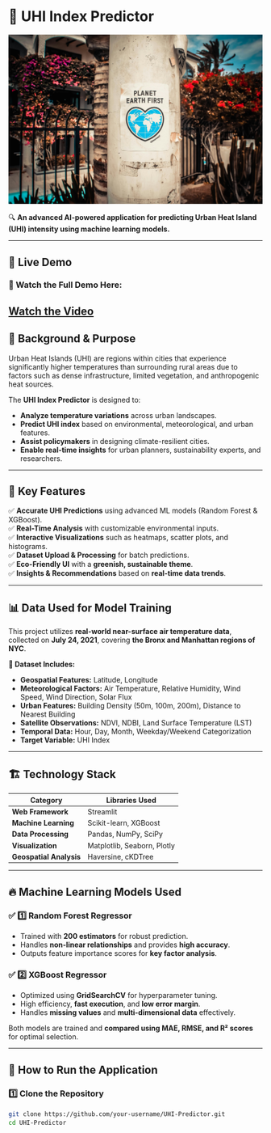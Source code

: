 # 🌆 UHI Index Predictor  
![Urban Heat](assets/urban_heat.jpg)  

🔍 **An advanced AI-powered application for predicting Urban Heat Island (UHI) intensity using machine learning models.**  

---

## 🎥 Live Demo  

### 📌 Watch the Full Demo Here:  
[Watch the Video](https://www.youtube.com/watch?v=2-cxQMd-Jrc)  
---

## 📖 Background & Purpose  
Urban Heat Islands (UHI) are regions within cities that experience significantly higher temperatures than surrounding rural areas due to factors such as dense infrastructure, limited vegetation, and anthropogenic heat sources.  

The **UHI Index Predictor** is designed to:  
- **Analyze temperature variations** across urban landscapes.  
- **Predict UHI index** based on environmental, meteorological, and urban features.  
- **Assist policymakers** in designing climate-resilient cities.  
- **Enable real-time insights** for urban planners, sustainability experts, and researchers.  

---

## 🚀 Key Features  
✅ **Accurate UHI Predictions** using advanced ML models (Random Forest & XGBoost).  
✅ **Real-Time Analysis** with customizable environmental inputs.  
✅ **Interactive Visualizations** such as heatmaps, scatter plots, and histograms.  
✅ **Dataset Upload & Processing** for batch predictions.  
✅ **Eco-Friendly UI** with a **greenish, sustainable theme**.  
✅ **Insights & Recommendations** based on **real-time data trends**.  

---

## 📊 Data Used for Model Training  
This project utilizes **real-world near-surface air temperature data**, collected on **July 24, 2021**, covering **the Bronx and Manhattan regions of NYC**.  

**📌 Dataset Includes:**  
- **Geospatial Features:** Latitude, Longitude  
- **Meteorological Factors:** Air Temperature, Relative Humidity, Wind Speed, Wind Direction, Solar Flux  
- **Urban Features:** Building Density (50m, 100m, 200m), Distance to Nearest Building  
- **Satellite Observations:** NDVI, NDBI, Land Surface Temperature (LST)  
- **Temporal Data:** Hour, Day, Month, Weekday/Weekend Categorization  
- **Target Variable:** UHI Index  

---

## 🏗 Technology Stack  
| **Category**          | **Libraries Used** |
|----------------------|-------------------|
| **Web Framework**    | Streamlit |
| **Machine Learning** | Scikit-learn, XGBoost |
| **Data Processing**  | Pandas, NumPy, SciPy |
| **Visualization**    | Matplotlib, Seaborn, Plotly |
| **Geospatial Analysis** | Haversine, cKDTree |

---

## 🔥 Machine Learning Models Used  
### ✅ 1️⃣ **Random Forest Regressor**  
- Trained with **200 estimators** for robust prediction.  
- Handles **non-linear relationships** and provides **high accuracy**.  
- Outputs feature importance scores for **key factor analysis**.  

### ✅ 2️⃣ **XGBoost Regressor**  
- Optimized using **GridSearchCV** for hyperparameter tuning.  
- High efficiency, **fast execution**, and **low error margin**.  
- Handles **missing values** and **multi-dimensional data** effectively.  

Both models are trained and **compared using MAE, RMSE, and R² scores** for optimal selection.  

---

## 📌 How to Run the Application  

### 1️⃣ **Clone the Repository**  
```bash
git clone https://github.com/your-username/UHI-Predictor.git
cd UHI-Predictor